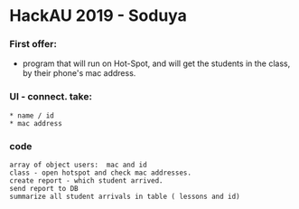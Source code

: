 # HackAU 2019 - Soduya
### First offer:
* program that will run on Hot-Spot, and will get the students in the class, by their phone's mac address. 
### UI - connect. take: 
	* name / id
	* mac address

### code
	array of object users:  mac and id
	class - open hotspot and check mac addresses. 
	create report - which student arrived. 
	send report to DB
	summarize all student arrivals in table ( lessons and id)
	
